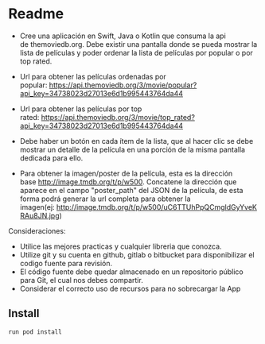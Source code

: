 #  Readme 

- Cree una aplicación en Swift, Java o Kotlin que consuma la api de themoviedb.org. Debe existir una pantalla donde se pueda mostrar la lista de películas y poder ordenar la lista de películas por popular o por top rated.

- Url para obtener las películas ordenadas por popular: https://api.themoviedb.org/3/movie/popular?api_key=34738023d27013e6d1b995443764da44

- Url para obtener las películas por top rated: https://api.themoviedb.org/3/movie/top_rated?api_key=34738023d27013e6d1b995443764da44

- Debe haber un botón en cada ítem de la lista, que al hacer clic se debe mostrar un detalle de la película en una porción de la misma pantalla dedicada para ello.

- Para obtener la imagen/poster de la película, esta es la dirección base http://image.tmdb.org/t/p/w500. Concatene la dirección que aparece en el campo "poster_path" del JSON de la película, de esta forma podrá generar la url completa para obtener la imagen(ej: http://image.tmdb.org/t/p/w500/uC6TTUhPpQCmgldGyYveKRAu8JN.jpg)

Consideraciones:
- Utilice las mejores practicas y cualquier libreria que conozca.
- Utilize git y su cuenta en github, gitlab o bitbucket para disponibilizar el codigo fuente para revisión.
- El código fuente debe quedar almacenado en un repositorio público para Git, el cual nos debes compartir.
- Considerar el correcto uso de recursos para no sobrecargar la App

## Install 
 `run pod install`
